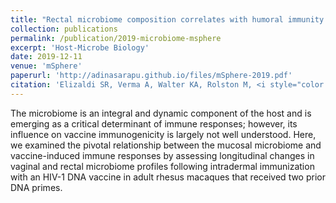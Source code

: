 ```yaml
---
title: "Rectal microbiome composition correlates with humoral immunity to HIV-1 in vaccinated rhesus macaques."
collection: publications
permalink: /publication/2019-microbiome-msphere
excerpt: 'Host-Microbe Biology'
date: 2019-12-11
venue: 'mSphere'
paperurl: 'http://adinasarapu.github.io/files/mSphere-2019.pdf'  
citation: 'Elizaldi SR, Verma A, Walter KA, Rolston M, <i style="color:DodgerBlue;">Dinasarapu AR</i>, Durbin-Johnson BP, Settles M, Kozlowski PA, Raeman R and Iyer SS. (2019). &quot;Rectal microbiome composition correlates with humoral immunity to HIV-1 in vaccinated rhesus macaques.&quot; <i>mSphere</i>, 4:e00824-19.'
---  
```

The microbiome is an integral and dynamic component of the host and is emerging as a critical determinant of immune responses; however, its influence on vaccine immunogenicity is largely not well understood. Here, we examined the pivotal relationship between the mucosal microbiome and vaccine-induced immune responses by assessing longitudinal changes in vaginal and rectal microbiome profiles following intradermal immunization with an HIV-1 DNA vaccine in adult rhesus macaques that received two prior DNA primes.
